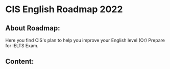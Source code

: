 # CIS English Roadmap 2022

## About Roadmap:
Here you find CIS's plan to help you improve your English level (Or) Prepare for IELTS Exam.


## Content:

